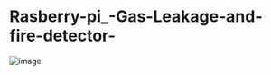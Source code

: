 # Rasberry-pi_-Gas-Leakage-and-fire-detector-



![image](https://github.com/SamBayati/Rasberry-pi_-Gas-Leakage-and-fire-detector-/assets/72009345/a3b0e801-0d5a-46d1-886b-7ee9c505be39)

